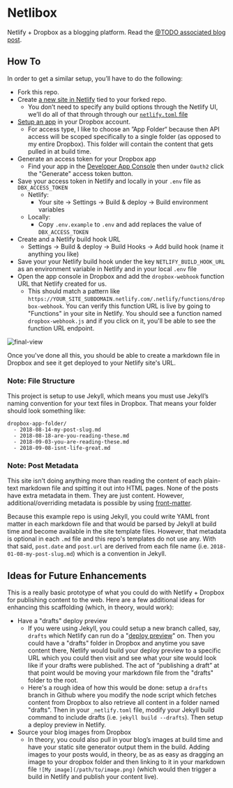 # Netlibox

Netlify + Dropbox as a blogging platform. Read the [@TODO associated blog post](http://google.com).

## How To

In order to get a similar setup, you’ll have to do the following:

- Fork this repo.
- Create [a new site in Netlify](https://app.netlify.com/start) tied to your forked repo.
  - You don’t need to specify any build options through the Netlify UI, we’ll do all of that through through our [`netlify.toml` file](<(https://www.netlify.com/docs/netlify-toml-reference/)>)
- [Setup an app](https://www.dropbox.com/developers/apps) in your Dropbox account.
  - For access type, I like to choose an ”App Folder“ because then API access will be scoped specifically to a single folder (as opposed to my entire Dropbox). This folder will contain the content that gets pulled in at build time.
- Generate an access token for your Dropbox app
  - Find your app in the [Developer App Console](https://www.dropbox.com/developers/apps) then under `Oauth2` click the "Generate" access token button.
- Save your access token in Netlify and locally in your `.env` file as `DBX_ACCESS_TOKEN`
  - Netlify:
    - Your site -> Settings -> Build & deploy -> Build environment variables
  - Locally:
    - Copy `.env.example` to `.env` and add replaces the value of `DBX_ACCESS_TOKEN`
- Create and a Netlify build hook URL
  - Settings -> Build & deploy -> Build Hooks -> Add build hook (name it anything you like)
- Save your your Netlify build hook under the key `NETLIFY_BUILD_HOOK_URL` as an environment variable in Netlify and in your local `.env` file
- Open the app console in Dropbox and add the `dropbox-webhook` function URL that Netlify created for us.
  - This should match a pattern like `https://YOUR_SITE_SUBDOMAIN.netlify.com/.netlify/functions/dropbox-webhook`. You can verify this function URL is live by going to "Functions" in your site in Netlify. You should see a function named `dropbox-webhook.js` and if you click on it, you'll be able to see the function URL endpoint.

![final-view](https://user-images.githubusercontent.com/1316441/45561195-62b1ce80-b804-11e8-800f-4cdc4c14fd0d.png)

Once you've done all this, you should be able to create a markdown file in Dropbox and see it get deployed to your Netlify site's URL.

### Note: File Structure

This project is setup to use Jekyll, which means you must use Jekyll’s naming convention for your text files in Dropbox. That means your folder should look something like:

```
dropbox-app-folder/
  - 2018-08-14-my-post-slug.md
  - 2018-08-18-are-you-reading-these.md
  - 2018-09-03-you-are-reading-these.md
  - 2018-09-08-isnt-life-great.md
```

### Note: Post Metadata

This site isn't doing anything more than reading the content of each plain-text markdown file and spitting it out into HTML pages. None of the posts have extra metadata in them. They are just content. However, additional/overriding metadata is possible by using [front-matter](https://jekyllrb.com/docs/front-matter/). 

Because this example repo is using Jekyll, you could write YAML front matter in each markdown file and that would be parsed by Jekyll at build time and become available in the site template files. However, that metadata is optional in each `.md` file and this repo's templates do not use any. With that said, `post.date` and `post.url` are derived from each file name (i.e. `2018-01-08-my-post-slug.md`) which is a convention in Jekyll.

## Ideas for Future Enhancements

This is a really basic prototype of what you could do with Netlify + Dropbox for publishing content to the web. Here are a few additional ideas for enhancing this scaffolding (which, in theory, would work):

- Have a "drafts" deploy preview
  - If you were using Jekyll, you could setup a new branch called, say, `drafts` which Netlify can run do a "[deploy preview](https://www.netlify.com/docs/continuous-deployment/)" on. Then you could have a "drafts" folder in Dropbox and anytime you save content there, Netlify would build your deploy preview to a specific URL which you could then visit and  see what your site would look like if your drafts were published. The act of “publishing a draft” at that point would be moving your markdown file from the "drafts" folder to the root.
  - Here's a rough idea of how this would be done: setup a `drafts` branch in Github where you modify the node script which fetches content from Dropbox to also retrieve all content in a folder named "drafts". Then in your `_netlify.toml` file, modify your Jekyll build command to include drafts (i.e. `jekyll build --drafts`). Then setup a deploy preview in Netlify.
- Source your blog images from Dropbox
  - In theory, you could also pull in your blog’s images at build time and have your static site generator output them in the build. Adding images to your posts would, in theory, be as as easy as dragging an image to your dropbox folder and then linking to it in your markdown file `![My image](/path/to/image.png)` (which would then trigger a build in Netlify and publish your content live).

